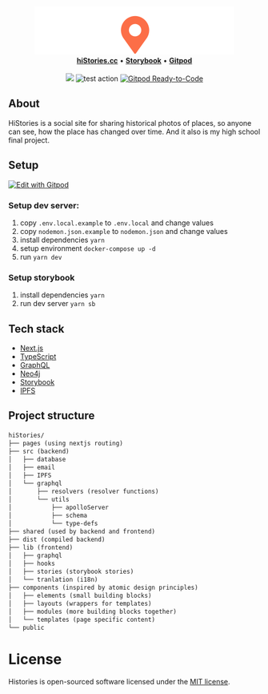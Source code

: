 <div align="center">
    <img src="https://github.com/hiStories-cc/hiStories/blob/main/public/logo/big-white.svg" alt="Histories" />
</div>

<div align="center">
    <a href="https://www.histories.cc"><b>hiStories.cc</b></a>
    •
    <a href="https://www.chromatic.com/library?appId=61a39cca9c186c003a9e202f"><b>Storybook</b></a>
        •
    <a href="https://gitpod.io/#https://github.com/hiStories-cc/hiStories"><b>Gitpod</b></a>
</div>
<br>
<div align="center">
    <img src="https://github.com/hiStories-cc/hiStories/actions/workflows/build-node.yml/badge.svg" /> 
    <img src="https://github.com/hiStories-cc/hiStories/actions/workflows/test-node.yml/badge.svg" alt="test action"/>
    <a href="https://gitpod.io/#https://github.com/histories-cc/histories"><img src="https://img.shields.io/badge/Gitpod-Ready--to--Code-blue?logo=gitpod" alt="Gitpod Ready-to-Code"/></a>
</div>

## About


HiStories is a social site for sharing historical photos of places, so anyone can see, how the place has changed over time.
And it also is my high school final project.

## Setup

[![Edit with Gitpod](https://gitpod.io/button/open-in-gitpod.svg)](https://gitpod.io/#https://github.com/hiStories-cc/hiStories)

### Setup dev server:

1. copy `.env.local.example` to `.env.local` and change values
2. copy `nodemon.json.example` to `nodemon.json` and change values
3. install dependencies `yarn`
4. setup environment `docker-compose up -d`
5. run `yarn dev`

### Setup storybook

1. install dependencies `yarn`
2. run dev server `yarn sb`

## Tech stack

- [Next.js](https://nextjs.org/)
- [TypeScript](https://github.com/microsoft/TypeScript)
- [GraphQL](https://graphql.org/)
- [Neo4j](https://neo4j.com/)
- [Storybook](https://storybook.js.org/)
- [IPFS](https://ipfs.io/)

## Project structure

```
hiStories/
├── pages (using nextjs routing)
├── src (backend)
│   ├── database
│   ├── email
│   ├── IPFS
│   └── graphql
│       ├── resolvers (resolver functions)
│       └── utils
│           ├── apolloServer
│           ├── schema
│           └── type-defs
├── shared (used by backend and frontend)
├── dist (compiled backend)
├── lib (frontend)
│   ├── graphql
│   ├── hooks
│   ├── stories (storybook stories)
│   └── tranlation (i18n)
├── components (inspired by atomic design principles)
│   ├── elements (small building blocks)
│   ├── layouts (wrappers for templates)
│   ├── modules (more building blocks together)
│   └── templates (page specific content)
└── public
```

# License

Histories is open-sourced software licensed under the [MIT license](https://github.com/hiStories-cc/hiStories/blob/main/LICENSE.md).
